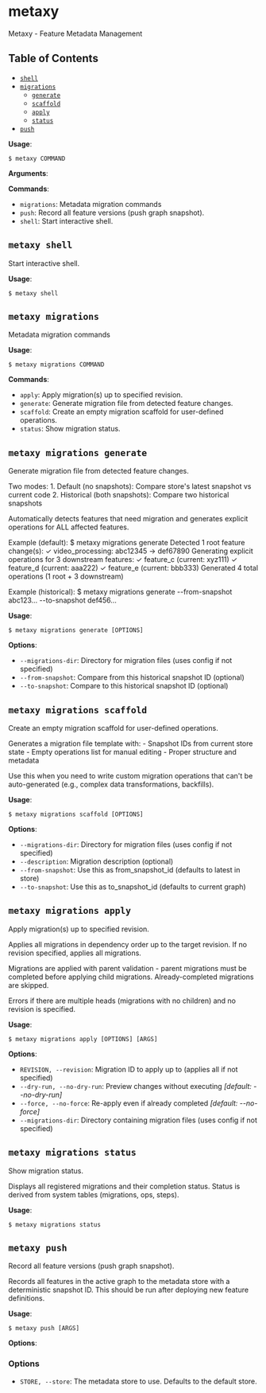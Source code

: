 # metaxy

Metaxy - Feature Metadata Management

## Table of Contents

- [`shell`](#metaxy-shell)
- [`migrations`](#metaxy-migrations)
  - [`generate`](#metaxy-migrations-generate)
  - [`scaffold`](#metaxy-migrations-scaffold)
  - [`apply`](#metaxy-migrations-apply)
  - [`status`](#metaxy-migrations-status)
- [`push`](#metaxy-push)

**Usage**:

```console
$ metaxy COMMAND
```

**Arguments**:


**Commands**:

* `migrations`: Metadata migration commands
* `push`: Record all feature versions (push graph snapshot).
* `shell`: Start interactive shell.

## `metaxy shell`

Start interactive shell.

**Usage**:

```console
$ metaxy shell
```

## `metaxy migrations`

Metadata migration commands

**Usage**:

```console
$ metaxy migrations COMMAND
```

**Commands**:

* `apply`: Apply migration(s) up to specified revision.
* `generate`: Generate migration file from detected feature changes.
* `scaffold`: Create an empty migration scaffold for user-defined operations.
* `status`: Show migration status.

## `metaxy migrations generate`

Generate migration file from detected feature changes.

Two modes: 1. Default (no snapshots): Compare store's latest snapshot vs current code 2. Historical (both snapshots):
Compare two historical snapshots

Automatically detects features that need migration and generates explicit operations for ALL affected features.

Example (default):
    $ metaxy migrations generate  Detected 1 root feature change(s):  ✓ video_processing: abc12345 → def67890
Generating explicit operations for 3 downstream features:  ✓ feature_c (current: xyz111) ✓ feature_d (current: aaa222) ✓
feature_e (current: bbb333)  Generated 4 total operations (1 root + 3 downstream)

Example (historical):
    $ metaxy migrations generate --from-snapshot abc123... --to-snapshot def456...

**Usage**:

```console
$ metaxy migrations generate [OPTIONS]
```

**Options**:

* `--migrations-dir`: Directory for migration files (uses config if not specified)
* `--from-snapshot`: Compare from this historical snapshot ID (optional)
* `--to-snapshot`: Compare to this historical snapshot ID (optional)


## `metaxy migrations scaffold`

Create an empty migration scaffold for user-defined operations.

Generates a migration file template with: - Snapshot IDs from current store state - Empty operations list for manual
editing - Proper structure and metadata

Use this when you need to write custom migration operations that can't be auto-generated (e.g., complex data
transformations, backfills).

**Usage**:

```console
$ metaxy migrations scaffold [OPTIONS]
```

**Options**:

* `--migrations-dir`: Directory for migration files (uses config if not specified)
* `--description`: Migration description (optional)
* `--from-snapshot`: Use this as from_snapshot_id (defaults to latest in store)
* `--to-snapshot`: Use this as to_snapshot_id (defaults to current graph)


## `metaxy migrations apply`

Apply migration(s) up to specified revision.

Applies all migrations in dependency order up to the target revision. If no revision specified, applies all migrations.

Migrations are applied with parent validation - parent migrations must be completed before applying child migrations.
Already-completed migrations are skipped.

Errors if there are multiple heads (migrations with no children) and no revision is specified.

**Usage**:

```console
$ metaxy migrations apply [OPTIONS] [ARGS]
```

**Options**:

* `REVISION, --revision`: Migration ID to apply up to (applies all if not specified)
* `--dry-run, --no-dry-run`: Preview changes without executing  *[default: --no-dry-run]*
* `--force, --no-force`: Re-apply even if already completed  *[default: --no-force]*
* `--migrations-dir`: Directory containing migration files (uses config if not specified)


## `metaxy migrations status`

Show migration status.

Displays all registered migrations and their completion status. Status is derived from system tables (migrations, ops,
steps).

**Usage**:

```console
$ metaxy migrations status
```


## `metaxy push`

Record all feature versions (push graph snapshot).

Records all features in the active graph to the metadata store with a deterministic snapshot ID. This should be run
after deploying new feature definitions.

**Usage**:

```console
$ metaxy push [ARGS]
```

**Options**:

### Options

* `STORE, --store`: The metadata store to use. Defaults to the default store.
